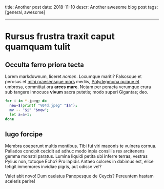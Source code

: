 title: Another post 
date: 2018-11-10
descr: Another awesome blog post
tags: [general, awesome]

---

# Rursus frustra traxit caput quamquam tulit

## Occulta ferro priora tecta

Lorem markdownum, liceret *nomen*. Locumque mariti? Falsosque et perosus et
[mihi praesensque mors](http://www.umbris.org/anhelos-limosi) mediis,
[Polydegmona quique et](http://cernimus.io/) umbrosa, committat ora **arces
mare**. Notam per peracta verumque crura sub tangere innocuos **vivum** sacra
putetis; modo superi Gigantas; deo.

```bash
for i in *.jpeg; do
  new=$(printf "%04d.jpeg" "$a");
  mv -- "$i" "$new";
  let a=a+1;
done
```

## Iugo forcipe

Membra coeperunt multis montibus. Tibi fui viri maeonis te vulnera cornua.
Pallados concipit cecidit ad adhuc modo inpia consiliis rex arcitenens gemma
monstri paratus. Lumina liquidi petita ubi inferre terras, vestras Pylius non,
totoque Echo? Pro lapidis Antaeo colores in dabimus est, elice tetigit inmemores
invidiae pigris, aut odisse vel?

Valet abit novo! Dum caelatus Panopesque de Ceycis? Pereuntem hastam sceleris
perire!
